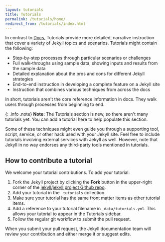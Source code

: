 ```yaml
---
layout: tutorials
title: Tutorials
permalink: /tutorials/home/
redirect_from: /tutorials/index.html
---
```


In contrast to [Docs](../docs), Tutorials provide more detailed, narrative instruction that cover a variety of Jekyll topics and scenarios. Tutorials might contain the following:

* Step-by-step processes through particular scenarios or challenges
* Full walk-throughs using sample data, showing inputs and results from the sample data
* Detailed explanation about the pros and cons for different Jekyll strategies
* End-to-end instruction in developing a complete feature on a Jekyll site
* Instruction that combines various techniques from across the docs

In short, tutorials aren't the core reference information in docs. They walk users through processes from beginning to end.

{: .info .note}
**Note:** The Tutorials section is new, so there aren't many tutorials yet. You can add a tutorial here to help populate this section.

Some of these techniques might even guide you through a supporting tool, script, service, or other hack used with your Jekyll site. Feel free to include tutorials involving external services with Jekyll as well. However, note that Jekyll in no way endorses any third-party tools mentioned in tutorials.

## How to contribute a tutorial

We welcome your tutorial contributions. To add your tutorial:

1. Fork the Jekyll project by clicking the **Fork** button in the upper-right corner of the [jekyll/jekyll project Github repo](https://github.com/jekyll/jekyll/).
2. Add your tutorial in the `_tutorials` collection.
3. Make sure your tutorial has the same front matter items as other tutorial items.
5. Add a reference to your tutorial filename in `_data/tutorials.yml`. This allows your tutorial to appear in the Tutorials sidebar.
6. Follow the regular git workflow to submit the pull request.

When you submit your pull request, the Jekyll documentation team will review your contribution and either merge it or suggest edits.


